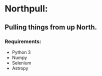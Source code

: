 # Northpull:

## Pulling things from up North.



### Requirements:
- Python 3
- Numpy
- Selenium
- Astropy
